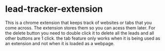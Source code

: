 # lead-tracker-extension
 This is a chrome extension that keeps track of websites or tabs that you come across. The extension stores them so you can acess them later.
 For the delete button you need to double click it to delete all the leads and all other buttons are 1 click.
 the tab feature only works when it is being used as an extension and not when it is loaded as a webpage.
